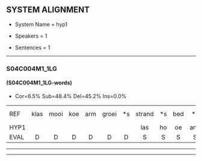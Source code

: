 
## SYSTEM ALIGNMENT

- System Name = hyp1

- Speakers = 1

- Sentences = 1

---

### S04C004M1_1LG

#### (S04C004M1_1LG-words)

- Cor=6.5%	Sub=48.4%	Del=45.2%	Ins=0.0%

|  |  |  |  |  |  |  |  |  |  |  |  |  |  |  |  |  |  |  |  |  |  |  |  |  |  |  |  |  |  |  |  |  |  |  |  |  |  |  |  |  |  |  |  |  |  |  |  |  |  |  |  |  |  |  |  |  |  |  |  |  |  |  |
|:--- |:---:|:---:|:---:|:---:|:---:|:---:|:---:|:---:|:---:|:---:|:---:|:---:|:---:|:---:|:---:|:---:|:---:|:---:|:---:|:---:|:---:|:---:|:---:|:---:|:---:|:---:|:---:|:---:|:---:|:---:|:---:|:---:|:---:|:---:|:---:|:---:|:---:|:---:|:---:|:---:|:---:|:---:|:---:|:---:|:---:|:---:|:---:|:---:|:---:|:---:|:---:|:---:|:---:|:---:|:---:|:---:|:---:|:---:|:---:|:---:|:---:|:---:|
| REF | klas | mooi | koe | arm | groei | *s | strand | *s | bed | *s | eerst | voor | *s | draai | *s | sjaal | *s | herfst | *s | duur | *s | straat | leeuw | *s | hoek | *s | krant | *s | hout | *s | vriend*(vrienden) | *s | gauw | *s | *s | groen | *s | feest | *s | reis | jas | huis | *s | paard | vijf | muts | *s | *s | kind | *s | bang | oog | *s | *s | schoen | *s | plas | neus | *s | knoop | *s | plank |
| HYP1 |  |  |  |  |  |  | las | ho | oe | and | ewor | voor |  |  |  |  |  | a | s | an | doer | straat |  |  |  |  |  | stern | lan | j | hoed | krand | had | vrienden | wal | ips | groe | feest |  |  |  |  |  |  |  | ros | ias | hus | ja | joda | dan | oog |  |  |  |  |  | zaghoenn | las | mneer | n | lank |
| EVAL | D | D | D | D | D | D | S | S | S | S | S |  | D | D | D | D | D | S | S | S | S |  | D | D | D | D | D | S | S | S | S | S | S | S | S | S | S |  | D | D | D | D | D | D | D | S | S | S | S | S | S |  | D | D | D | D | D | S | S | S | S | S |
---

---
